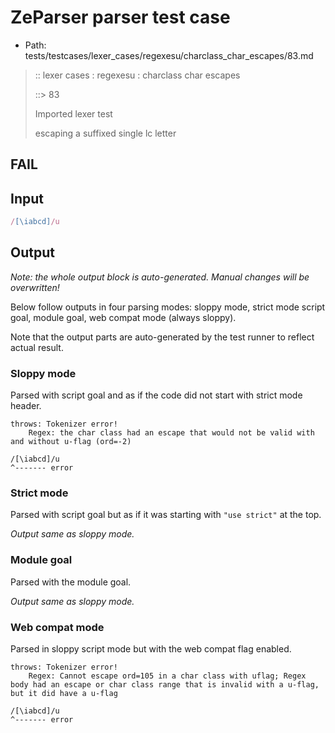 # ZeParser parser test case

- Path: tests/testcases/lexer_cases/regexesu/charclass_char_escapes/83.md

> :: lexer cases : regexesu : charclass char escapes
>
> ::> 83
>
> Imported lexer test
>
> escaping a suffixed single lc letter

## FAIL

## Input

`````js
/[\iabcd]/u
`````

## Output

_Note: the whole output block is auto-generated. Manual changes will be overwritten!_

Below follow outputs in four parsing modes: sloppy mode, strict mode script goal, module goal, web compat mode (always sloppy).

Note that the output parts are auto-generated by the test runner to reflect actual result.

### Sloppy mode

Parsed with script goal and as if the code did not start with strict mode header.

`````
throws: Tokenizer error!
    Regex: the char class had an escape that would not be valid with and without u-flag (ord=-2)

/[\iabcd]/u
^------- error
`````

### Strict mode

Parsed with script goal but as if it was starting with `"use strict"` at the top.

_Output same as sloppy mode._

### Module goal

Parsed with the module goal.

_Output same as sloppy mode._

### Web compat mode

Parsed in sloppy script mode but with the web compat flag enabled.

`````
throws: Tokenizer error!
    Regex: Cannot escape ord=105 in a char class with uflag; Regex body had an escape or char class range that is invalid with a u-flag, but it did have a u-flag

/[\iabcd]/u
^------- error
`````


